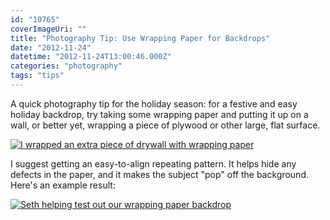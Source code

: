 ```yaml
---
id: "10765"
coverImageUri: ""
title: "Photography Tip: Use Wrapping Paper for Backdrops"
date: "2012-11-24"
datetime: "2012-11-24T13:00:46.000Z"
categories: "photography"
tags: "tips"
---
```


A quick photography tip for the holiday season: for a festive and easy holiday backdrop, try taking some wrapping paper and putting it up on a wall, or better yet, wrapping a piece of plywood or other large, flat surface.

[![](http://assets.brandonmartinez.com/brandonmartinez/2012/11/wrappingpaper-575x766.jpg "I wrapped an extra piece of drywall with wrapping paper")](http://assets.brandonmartinez.com/brandonmartinez/2012/11/wrappingpaper.jpg)

I suggest getting an easy-to-align repeating pattern. It helps hide any defects in the paper, and it makes the subject "pop" off the background. Here's an example result:

[![](http://assets.brandonmartinez.com/brandonmartinez/2012/11/wrappingpaperresult-575x718.jpg "Seth helping test out our wrapping paper backdrop")](http://assets.brandonmartinez.com/brandonmartinez/2012/11/wrappingpaperresult.jpg)
